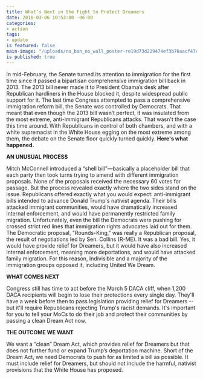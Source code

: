 ```yaml
---
title: What’s Next in the Fight to Protect Dreamers
date: 2018-03-06 10:53:00 -06:00
categories:
- action
tags:
- update
is featured: false
main-image: "/uploads/no_ban_no_wall_poster-re19d73d229474ef3b76aacf47eb524ef_wvt_8byvr_324.jpg"
is published: true
---
```


In mid-February, the Senate turned its attention to immigration for the first time since it passed a bipartisan comprehensive immigration bill back in 2013. The 2013 bill never made it to President Obama’s desk after Republican hardliners in the House blocked it, despite widespread public support for it. The last time Congress attempted to pass a comprehensive immigration reform bill, the Senate was controlled by Democrats. That meant that even though the 2013 bill wasn’t perfect, it was insulated from the most extreme, anti-immigrant Republicans attacks. That wasn't the case this time around. With Republicans in control of both chambers, and with a white supremacist in the White House egging on the most extreme among them, the debate on the Senate floor quickly turned quickly. **Here's what happened.**

**AN UNUSUAL PROCESS**

Mitch McConnell introduced a “shell bill”—basically a placeholder bill that each party then took turns trying to amend with different immigration proposals. None of the proposals received the necessary 60 votes for passage. But the process revealed exactly where the two sides stand on the issue. Republicans offered exactly what you would expect: anti-immigrant bills intended to advance Donald Trump's nativist agenda. Their bills attacked immigrant communities, would have dramatically increased internal enforcement, and would have permanently restricted family migration. Unfortunately, even the bill the Democrats were pushing for crossed strict red lines that immigration rights advocates laid out for them. The Democratic proposal, "Rounds-King," was really a Republican proposal, the result of negotiations led by Sen. Collins (R-ME). It was a bad bill. Yes, it would have provide relief for Dreamers, but it would have also increased internal enforcement, meaning more deportations, and would have attacked family migration. For this reason, Indivisible and a majority of the immigration groups opposed it, including United We Dream.

**WHAT COMES NEXT**

Congress still has time to act before the March 5 DACA cliff, when 1,200 DACA recipients will begin to lose their protections every single day. They'll have a week before then to pass legislation providing relief for Dreamers -- but it'll require Republicans rejecting Trump's racist demands. It's important for you to tell your MoCs to do their job and protect their communities by passing a clean Dream Act now.

**THE OUTCOME WE WANT**

We want a “clean” Dream Act, which provides relief for Dreamers but that does not further fund or expand Trump’s deportation machine. Short of the Dream Act, we need Democrats to push for as limited a bill as possible. It must include relief for Dreamers, but should not include the harmful, nativist provisions that the White House has proposed. 